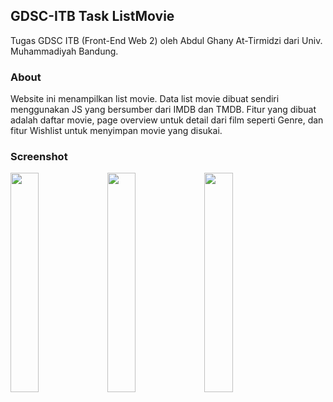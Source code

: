 ## GDSC-ITB Task ListMovie

Tugas GDSC ITB (Front-End Web 2) oleh Abdul Ghany At-Tirmidzi dari Univ. Muhammadiyah Bandung.

### About 

Website ini menampilkan list movie. Data list movie dibuat sendiri menggunakan JS yang bersumber dari IMDB dan TMDB. Fitur yang dibuat adalah daftar movie, page overview untuk detail dari film seperti Genre, dan fitur Wishlist untuk menyimpan movie yang disukai.

### Screenshot

<img src="https://user-images.githubusercontent.com/73926625/142131381-a8633501-6839-4606-a620-d659dffe7999.png" width="30%" height="30%"/> <img src="https://user-images.githubusercontent.com/73926625/142131397-9bd541b1-7513-4a13-b244-759944147a35.png" width="30%" height="30%"/>
<img src="https://user-images.githubusercontent.com/73926625/142131399-0cfde3b1-56eb-4c2d-a890-06bc1e460b68.png" width="30%" height="30%"/>
